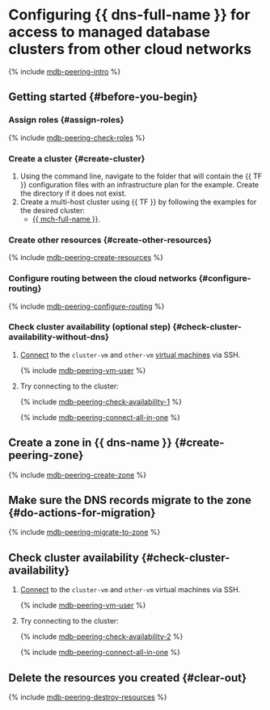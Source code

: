 # Configuring {{ dns-full-name }} for access to managed database clusters from other cloud networks

{% include [mdb-peering-intro](../_tutorials_includes/mdb-dns-peering/intro.md) %}

## Getting started {#before-you-begin}

### Assign roles {#assign-roles}

{% include [mdb-peering-check-roles](../_tutorials_includes/mdb-dns-peering/check-roles.md) %}

### Create a cluster {#create-cluster}

1. Using the command line, navigate to the folder that will contain the {{ TF }} configuration files with an infrastructure plan for the example. Create the directory if it does not exist.
1. Create a multi-host cluster using {{ TF }} by following the examples for the desired cluster:
    * [{{ mch-full-name }}](../../managed-clickhouse/operations/cluster-create.md#creating-a-multi-host-cluster).

### Create other resources {#create-other-resources}

{% include [mdb-peering-create-resources](../_tutorials_includes/mdb-dns-peering/create-resources.md) %}

### Configure routing between the cloud networks {#configure-routing}

{% include [mdb-peering-configure-routing](../_tutorials_includes/mdb-dns-peering/configure-routing.md) %}

### Check cluster availability (optional step) {#check-cluster-availability-without-dns}

1. [Connect](../../compute/operations/vm-connect/ssh.md#vm-connect) to the `cluster-vm` and `other-vm` [virtual machines](../../compute/concepts/vm.md) via SSH.

    {% include [mdb-peering-vm-user](../_tutorials_includes/mdb-dns-peering/vm-user-warning.md) %}

1. Try connecting to the cluster:

    {% include [mdb-peering-check-availability-1](../_tutorials_includes/mdb-dns-peering/check-availability-1.md) %}

    {% include [mdb-peering-connect-all-in-one](../_tutorials_includes/mdb-dns-peering/mdb-connect-all-in-one.md) %}

## Create a zone in {{ dns-name }} {#create-peering-zone}

{% include [mdb-peering-create-zone](../_tutorials_includes/mdb-dns-peering/create-zone.md) %}

## Make sure the DNS records migrate to the zone {#do-actions-for-migration}

{% include [mdb-peering-migrate-to-zone](../_tutorials_includes/mdb-dns-peering/migrate-to-zone.md) %}

## Check cluster availability {#check-cluster-availability}

1. [Connect](../../compute/operations/vm-connect/ssh.md#vm-connect) to the `cluster-vm` and `other-vm` virtual machines via SSH.

    {% include [mdb-peering-vm-user](../_tutorials_includes/mdb-dns-peering/vm-user-warning.md) %}

1. Try connecting to the cluster:

    {% include [mdb-peering-check-availability-2](../_tutorials_includes/mdb-dns-peering/check-availability-2.md) %}

    {% include [mdb-peering-connect-all-in-one](../_tutorials_includes/mdb-dns-peering/mdb-connect-all-in-one.md) %}

## Delete the resources you created {#clear-out}

{% include [mdb-peering-destroy-resources](../_tutorials_includes/mdb-dns-peering/destroy-resources.md) %}